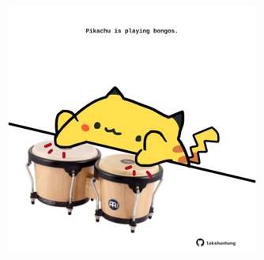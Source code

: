 <!-- built at 13/12/2024, 12:00:43 UTC -->
<p align="center">
  <img width="500" height="500" src="./ReadmeImage.svg">
</p>
